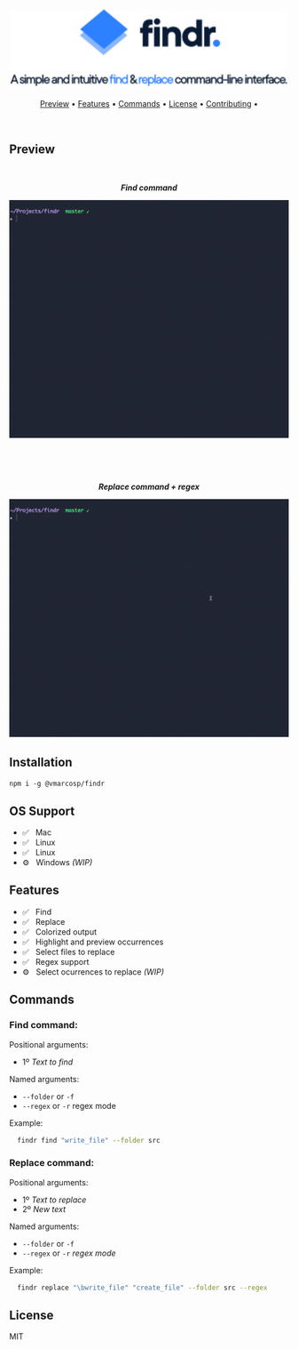 <p align="center">
  <br />
  <img src="./assets/logo.svg" width="500" /> 
</p>
<p align="center">
   <a href="#preview">Preview</a> •
   <a href="#features">Features</a> •
   <a href="#commands">Commands</a> •
   <a href="#license">License</a> •
   <a href="https://github.com/lukinco/timerlab/blob/master/CONTRIBUTING.md">Contributing</a> •
</p>
<br/>

## Preview
<p align="center">
  <br />
  
  <p align="center"><b><i>Find command</i></b></p>
  <img src="./assets/find.gif" width="700" /> 
</p>
<br/>
<p align="center">
  <br />
 
  <p align="center"><b><i>Replace command + regex</i></b></p>
  <img src="./assets/replace.gif" width="700" /> 
</p>

## Installation
```
npm i -g @vmarcosp/findr
```

## OS Support
- :white_check_mark: &nbsp; Mac
- :white_check_mark: &nbsp; Linux
- :white_check_mark: &nbsp; Linux
- :gear: &nbsp; Windows *(WIP)*

## Features

- :white_check_mark: &nbsp; Find
- :white_check_mark: &nbsp; Replace
- :white_check_mark: &nbsp; Colorized output
- :white_check_mark: &nbsp; Highlight and preview occurrences
- :white_check_mark: &nbsp; Select files to replace
- :white_check_mark: &nbsp; Regex support
- ⚙️  &nbsp; Select ocurrences to replace *(WIP)*

## Commands

### Find command:
Positional arguments:
  - 1º *Text to find*

Named arguments:
  - `--folder` or `-f`
  - `--regex` or `-r` regex mode


Example:
```sh
  findr find "write_file" --folder src
```

### Replace command:
Positional arguments:
 - 1º *Text to replace*
 - 2º *New text*

Named arguments:
  - `--folder` or `-f`
  - `--regex` or `-r` *regex mode*


Example:
```sh
  findr replace "\bwrite_file" "create_file" --folder src --regex
```

## License

MIT
